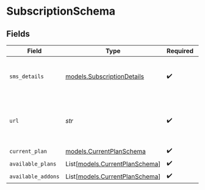 # SubscriptionSchema


## Fields

| Field                                                                                        | Type                                                                                         | Required                                                                                     | Description                                                                                  | Example                                                                                      |
| -------------------------------------------------------------------------------------------- | -------------------------------------------------------------------------------------------- | -------------------------------------------------------------------------------------------- | -------------------------------------------------------------------------------------------- | -------------------------------------------------------------------------------------------- |
| `sms_details`                                                                                | [models.SubscriptionDetails](../models/subscriptiondetails.md)                               | :heavy_check_mark:                                                                           | Subscription details                                                                         | {<br/>"summary": "Sample Sms details",<br/>"value": "{}"<br/>}                               |
| `url`                                                                                        | *str*                                                                                        | :heavy_check_mark:                                                                           | URL of the subscription                                                                      | {<br/>"summary": "Sample URL",<br/>"value": "test.chargebee.com/admin-console/customers/123456789"<br/>} |
| `current_plan`                                                                               | [models.CurrentPlanSchema](../models/currentplanschema.md)                                   | :heavy_check_mark:                                                                           | N/A                                                                                          |                                                                                              |
| `available_plans`                                                                            | List[[models.CurrentPlanSchema](../models/currentplanschema.md)]                             | :heavy_check_mark:                                                                           | N/A                                                                                          |                                                                                              |
| `available_addons`                                                                           | List[[models.CurrentPlanSchema](../models/currentplanschema.md)]                             | :heavy_check_mark:                                                                           | N/A                                                                                          |                                                                                              |